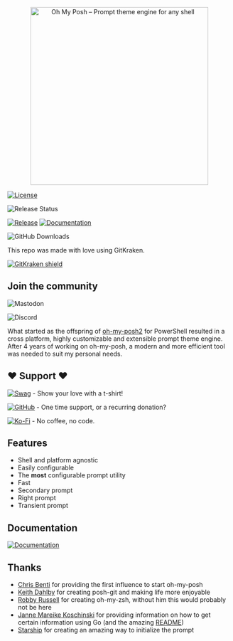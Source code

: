 <!-- markdownlint-disable -->
<p align="center">
  <img
    width="400"
    src="https://raw.githubusercontent.com/jandedobbeleer/oh-my-posh/main/website/static/img/logo.png"
    alt="Oh My Posh – Prompt theme engine for any shell"
  />
</p>
<!-- markdownlint-enable -->

[![License][license]](COPYING)

![Release Status][release-status]

[![Release][release-badge]][release]
[![Documentation][docs-badge]][docs]

![GitHub Downloads][gh-downloads]

This repo was made with love using GitKraken.

[![GitKraken shield][kraken]][kraken-ref]
<!-- markdownlint-disable first-header-h1 -->

## Join the community

![Mastodon][mastodon]

![Discord][discord]

What started as the offspring of [oh-my-posh2][oh-my-posh2] for PowerShell resulted in a cross platform,
highly customizable and extensible prompt theme engine. After 4 years of working on oh-my-posh,
a modern and more efficient tool was needed to suit my personal needs.

## ❤ Support ❤

[![Swag][swag-badge]][swag] - Show your love with a t-shirt!

[![GitHub][github-badge]][github-sponsors] - One time support, or a recurring donation?

[![Ko-Fi][kofi-badge]][kofi] - No coffee, no code.

## Features

* Shell and platform agnostic
* Easily configurable
* The **most** configurable prompt utility
* Fast
* Secondary prompt
* Right prompt
* Transient prompt

## Documentation

[![Documentation][docs-badge]][docs]

## Thanks

* [Chris Benti][chrisbenti-psconfig] for providing the first influence to start oh-my-posh
* [Keith Dahlby][keithdahlby-poshgit] for creating posh-git and making life more enjoyable
* [Robby Russell][oh-my-zsh] for creating oh-my-zsh, without him this would probably not be here
* [Janne Mareike Koschinski][justjanne] for providing information on how to get certain information
using Go (and the amazing [README][powerline-go])
* [Starship][starship] for creating an amazing way to initialize the prompt

[release-status]: https://img.shields.io/github/actions/workflow/status/jandedobbeleer/oh-my-posh/release.yml?branch=main
[license]: https://img.shields.io/github/license/JanDeDobbeleer/oh-my-posh.svg
[gh-downloads]: https://img.shields.io/github/downloads/jandedobbeleer/oh-my-posh/total?color=pink&label=GitHub%20Downloads
[mastodon]: https://img.shields.io/mastodon/follow/110275292073181892?domain=https%3A%2F%2Fhachyderm.io&label=Mastodon&style=social
[discord]: https://img.shields.io/discord/1023597603331526656
[kraken]: https://img.shields.io/badge/GitKraken-Legendary%20Git%20Tools-teal?style=plastic&logo=gitkraken
[kraken-ref]: https://www.gitkraken.com/invite/nQmDPR9D
[oh-my-posh2]: https://github.com/JanDeDobbeleer/oh-my-posh2
[swag-badge]: https://img.shields.io/badge/Swag-Get%20some!-blue
[swag]: https://swag.ohmyposh.dev
[github-badge]: https://img.shields.io/badge/-Sponsor-fafbfc?logo=GitHub%20Sponsors
[github-sponsors]: https://github.com/sponsors/JanDeDobbeleer
[kofi-badge]: https://img.shields.io/badge/Ko--fi-Buy%20me%20a%20coffee!-%2346b798.svg
[kofi]: https://ko-fi.com/jandedobbeleer
[docs-badge]: https://img.shields.io/badge/Docs-ohmyposh.dev-blue
[docs]: https://ohmyposh.dev
[release-badge]: https://img.shields.io/github/v/release/jandedobbeleer/oh-my-posh?label=Release
[release]: https://github.com/JanDeDobbeleer/oh-my-posh/releases/latest
[chrisbenti-psconfig]: https://github.com/chrisbenti/PS-Config
[keithdahlby-poshgit]: https://github.com/dahlbyk/posh-git
[oh-my-zsh]: https://github.com/ohmyzsh/ohmyzsh
[justjanne]: https://github.com/justjanne
[powerline-go]: https://github.com/justjanne/powerline-go
[starship]: https://github.com/starship/starship/blob/master/src/init/mod.rs
